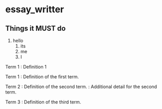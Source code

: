 # essay_writter

## Things it MUST do
1. hello
    1. its
    1. me
    1. I

Term 1
: Definition 1

Term 1
: Definition of the first term.

Term 2
: Definition of the second term.
: Additional detail for the second term.

Term 3
: Definition of the third term.

